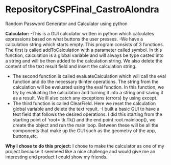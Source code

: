 # RepositoryCSPFinal_CastroAlondra
Random Password Generator and Calculator using python

**Calculator:**
-This is a GUI calculator written in python which calculates expressions based on what buttons the user presses.
-We have a calculation string which starts empty. This program consists of 3 functions. The first is called  addToCalculation with a parameter called symbol. In this function,  calculation is a global  variable and will always be type casted into a string and will be then added to the calculation string.  We also delete the content of the text result field and insert the calculation string.
- The second function is called  evaluateCalculation which will call the eval  function and do the necessary tkinter operations. The string from the calculation will be evaluated using the eval function. In this function, we try by evaluating the calculation  and turning it into a string and saving it as a result. We ill also catch any exceptions (errors) by using except. 
- The third function is called ClearField. Here we reset the calculation global variable and delete the text result.
-I built a basic GUI to have a text field that follows the desired operations. I did this starting from   the starting point of ‘root= tk.Tk() and the end point root.mainloop(),  we  create the object and run the  main loop. Between these will be all  the components that make up the GUI  such  as the  geometry   of the app, buttons,etc.


**Why I chose to do this project:** I chose to make the calculator as one of my project because it seemeed like a nice challenge and would 
give me an interesting end product I could show my friends.
 
